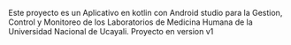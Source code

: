 Este proyecto es un Aplicativo en kotlin con Android studio para la Gestion, Control y Monitoreo de los Laboratorios de Medicina Humana de la Universidad Nacional de Ucayali. Proyecto en version v1
